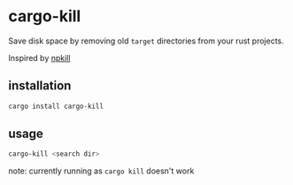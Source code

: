 # cargo-kill

Save disk space by removing old `target` directories from your rust projects.

Inspired by [npkill](https://npkill.js.org/)

## installation
```sh
cargo install cargo-kill
```

## usage
```sh
cargo-kill <search dir>
```
note: currently running as `cargo kill` doesn't work
